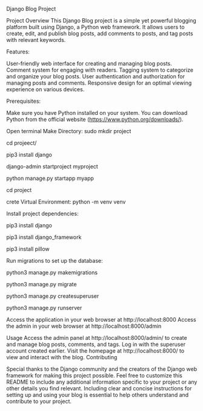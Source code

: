 Django Blog Project

Project Overview This Django Blog project is a simple yet powerful blogging platform built using Django, a Python web framework. It allows users to create, edit, and publish blog posts, add comments to posts, and tag posts with relevant keywords.

Features:

User-friendly web interface for creating and managing blog posts. Comment system for engaging with readers. Tagging system to categorize and organize your blog posts. User authentication and authorization for managing posts and comments. Responsive design for an optimal viewing experience on various devices.


Prerequisites:

Make sure you have Python installed on your system. You can download Python from the official website (https://www.python.org/downloads/).

Open  terminal Make Directory: 
sudo mkdir project

cd projeect/

pip3 install django

django-admin startproject myproject

python manage.py startapp myapp

cd project

crete Virtual Environment: python -m venv venv

Install project dependencies:

pip3 install django

pip3 install django_framework

pip3 install pillow

Run migrations to set up the database:

python3 manage.py makemigrations

python3 manage.py migrate

python3 manage.py createsuperuser

python3 manage.py runserver

Access the application in your web browser at http://localhost:8000 Access the admin in your web browser at http://localhost:8000/admin

Usage Access the admin panel at http://localhost:8000/admin/ to create and manage blog posts, comments, and tags. Log in with the superuser account created earlier. Visit the homepage at http://localhost:8000/ to view and interact with the blog. Contributing

Special thanks to the Django community and the creators of the Django web framework for making this project possible. Feel free to customize this README to include any additional information specific to your project or any other details you find relevant. Including clear and concise instructions for setting up and using your blog is essential to help others understand and contribute to your project.
